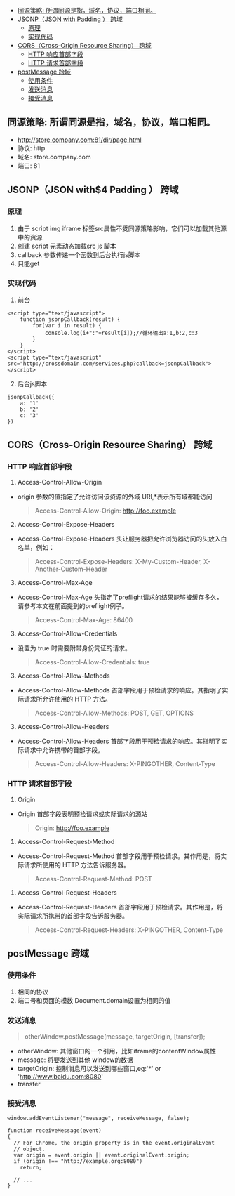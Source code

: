 
<!-- TOC -->

- [同源策略: 所谓同源是指，域名，协议，端口相同。](#同源策略-所谓同源是指域名协议端口相同)
- [JSONP（JSON with Padding ） 跨域](#jsonpjson-with-padding--跨域)
    - [原理](#原理)
    - [实现代码](#实现代码)
- [CORS（Cross-Origin Resource Sharing） 跨域](#corscross-origin-resource-sharing-跨域)
    - [HTTP 响应首部字段](#http-响应首部字段)
    - [HTTP 请求首部字段](#http-请求首部字段)
- [postMessage 跨域](#postmessage-跨域)
    - [使用条件](#使用条件)
    - [发送消息](#发送消息)
    - [接受消息](#接受消息)

<!-- /TOC -->

## 同源策略: 所谓同源是指，域名，协议，端口相同。
- http://store.company.com:81/dir/page.html
- 协议: http
- 域名: store.company.com
- 端口: 81

## JSONP（JSON with$4 Padding ） 跨域

### 原理
1. 由于 script img iframe 标签src属性不受同源策略影响，它们可以加载其他源中的资源
2. 创建 script 元素动态加载src js 脚本
3. callback 参数传递一个函数到后台执行js脚本
4. 只能get

### 实现代码
1. 前台
```
<script type="text/javascript">
    function jsonpCallback(result) {
        for(var i in result) {
            console.log(i+":"+result[i]);//循环输出a:1,b:2,c:3
        }
    }
</script>
<script type="text/javascript" src="http://crossdomain.com/services.php?callback=jsonpCallback"></script>
```
2. 后台js脚本
```
jsonpCallback({
    a: '1'
    b: '2'
    c: '3'
})
```

## CORS（Cross-Origin Resource Sharing） 跨域

### HTTP 响应首部字段
1. Access-Control-Allow-Origin
- origin 参数的值指定了允许访问该资源的外域 URI,*表示所有域都能访问
    > Access-Control-Allow-Origin: http://foo.example
2. Access-Control-Expose-Headers
- Access-Control-Expose-Headers 头让服务器把允许浏览器访问的头放入白名单，例如：
    > Access-Control-Expose-Headers: X-My-Custom-Header, X-Another-Custom-Header
3. Access-Control-Max-Age
- Access-Control-Max-Age 头指定了preflight请求的结果能够被缓存多久，请参考本文在前面提到的preflight例子。
    > Access-Control-Max-Age: 86400
3. Access-Control-Allow-Credentials
- 设置为 true 时需要附带身份凭证的请求。
    > Access-Control-Allow-Credentials: true
3. Access-Control-Allow-Methods
- Access-Control-Allow-Methods 首部字段用于预检请求的响应。其指明了实际请求所允许使用的 HTTP 方法。
    > Access-Control-Allow-Methods: POST, GET, OPTIONS
3. Access-Control-Allow-Headers
- Access-Control-Allow-Headers 首部字段用于预检请求的响应。其指明了实际请求中允许携带的首部字段。
    > Access-Control-Allow-Headers: X-PINGOTHER, Content-Type

### HTTP 请求首部字段
1. Origin
- Origin 首部字段表明预检请求或实际请求的源站
    > Origin: http://foo.example
1. Access-Control-Request-Method
- Access-Control-Request-Method 首部字段用于预检请求。其作用是，将实际请求所使用的 HTTP 方法告诉服务器。
    > Access-Control-Request-Method: POST
1. Access-Control-Request-Headers
- Access-Control-Request-Headers 首部字段用于预检请求。其作用是，将实际请求所携带的首部字段告诉服务器。
    > Access-Control-Request-Headers: X-PINGOTHER, Content-Type

## postMessage 跨域
### 使用条件
1. 相同的协议
2. 端口号和页面的模数 Document.domain设置为相同的值

### 发送消息
> otherWindow.postMessage(message, targetOrigin, [transfer]);
- otherWindow: 其他窗口的一个引用，比如iframe的contentWindow属性
- message: 将要发送到其他 window的数据
- targetOrigin: 控制消息可以发送到哪些窗口,eg:'*' or 'http://www.baidu.com:8080'
- transfer
### 接受消息
```
window.addEventListener("message", receiveMessage, false);

function receiveMessage(event)
{
  // For Chrome, the origin property is in the event.originalEvent
  // object.
  var origin = event.origin || event.originalEvent.origin; 
  if (origin !== "http://example.org:8080")
    return;

  // ...
}
```




